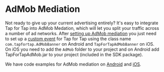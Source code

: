 # AdMob Mediation

Not ready to give up your current advertising entirely? It's easy to integrate Tap for Tap into AdMob Medation, which will let you split your traffic across a number of ad networks. After [setting up AdMob mediation](https://support.google.com/admob/bin/answer.py?hl=en&answer=2413211&topic=2403413&ctx=topic) you just need to set up a [custom event](https://support.google.com/admob/bin/answer.py?hl=en&answer=2576174)
for Tap for Tap using the class name `com.tapfortap.AdMobBanner` on Android and `TapForTapAdMobBanner` on iOS.
On iOS you need to add the `AdMob` folder to your project and on Android add TapForTapAdMob.jar to your project
(included in the SDK package).

We have code examples for AdMob mediation on [Android](https://gist.github.com/3889996) and [iOS](https://gist.github.com/3889998).
